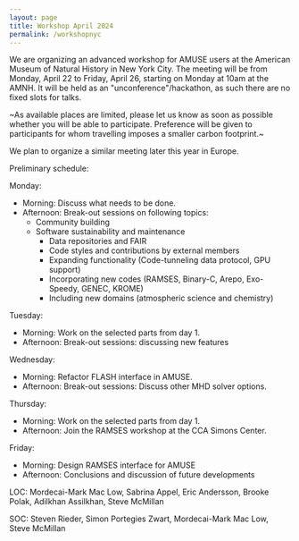 ```yaml
---
layout: page
title: Workshop April 2024
permalink: /workshopnyc
---
```


We are organizing an advanced workshop for AMUSE users at the American Museum of Natural History in New York City. 
The meeting will be from Monday, April 22 to Friday, April 26, starting on Monday at 10am at the AMNH.
It will be held as an "unconference"/hackathon, as such there are no fixed slots for talks.

~As available places are limited, please let us know as soon as possible whether you will be able to participate.
Preference will be given to participants for whom travelling imposes a smaller carbon footprint.~

We plan to organize a similar meeting later this year in Europe.

Preliminary schedule:

Monday:
- Morning: Discuss what needs to be done.
- Afternoon: Break-out sessions on following topics:
  - Community building
  - Software sustainability and maintenance
	- Data repositories and FAIR
	- Code styles and contributions by external members
	- Expanding functionality (Code-tunneling data protocol, GPU support)
	- Incorporating new codes (RAMSES, Binary-C, Arepo, Exo-Speedy, GENEC, KROME)
	- Including new domains (atmospheric science and chemistry)
    
Tuesday:
- Morning: Work on the selected parts from day 1.
- Afternoon: Break-out sessions: discussing new features
  
Wednesday:
- Morning: Refactor FLASH interface in AMUSE.
- Afternoon: Break-out sessions: Discuss other MHD solver options.
  
Thursday: 
- Morning: Work on the selected parts from day 1.
- Afternoon: Join the RAMSES workshop at the CCA Simons Center.
  
Friday:
- Morning: Design RAMSES interface for AMUSE
- Afternoon: Conclusions and discussion of future developments

LOC:
   Mordecai-Mark Mac Low,
   Sabrina Appel,
   Eric Andersson,
   Brooke Polak,
   Adilkhan Assilkhan,
   Steve McMillan

SOC:
   Steven Rieder,
   Simon Portegies Zwart,
   Mordecai-Mark Mac Low,
   Steve McMillan
